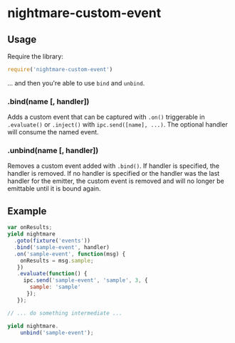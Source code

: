 nightmare-custom-event
======================

## Usage
Require the library: 

```js
require('nightmare-custom-event')
```

... and then you're able to use `bind` and `unbind`.

### .bind(name [, handler])
Adds a custom event that can be captured with `.on()` triggerable in `.evaluate()` or `.inject()` with `ipc.send([name], ...)`. The optional handler will consume the named event.

### .unbind(name [, handler])

Removes a custom event added with `.bind()`. If handler is specified, the handler is removed. If no handler is specified or the handler was the last handler for the emitter, the custom event is removed and will no longer be emittable until it is bound again.


## Example

```js
var onResults;
yield nightmare
  .goto(fixture('events'))
  .bind('sample-event', handler)
  .on('sample-event', function(msg) {
    onResults = msg.sample;
   })
   .evaluate(function() {
     ipc.send('sample-event', 'sample', 3, {
       sample: 'sample'
      });
   });

// ... do something intermediate ...

yield nightmare.
    unbind('sample-event');
```
